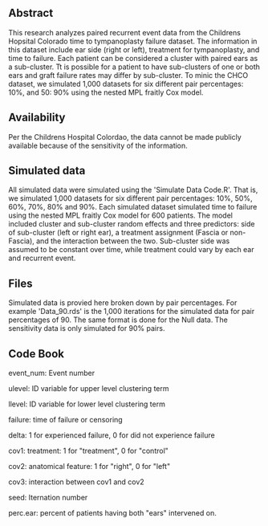 ## Abstract

This research analyzes paired recurrent event data from the Childrens Hopsital Colorado time to tympanoplasty failure dataset. The information in this dataset include ear side (right or left), treatment for tympanoplasty, and time to failure. Each patient can be considered a cluster with paired ears as a sub-cluster. Tt is possible for a patient to have sub-clusters of one or both ears and graft failure rates may differ by sub-cluster. To minic the CHCO dataset, we simulated 1,000 datasets for six different pair percentages: 10%, and 50: 90% using the nested MPL fraitly Cox model.

## Availability

Per the Childrens Hospital Colordao, the data cannot be made publicly available because of the sensitivity of the information.

## Simulated data

All simulated data were simulated using the 'Simulate Data Code.R'. That is, we simulated 1,000 datasets for six different pair percentages: 10%, 50%, 60%, 70%, 80% and 90%. Each simulated dataset simulated time to failure using the nested MPL fraitly Cox model for 600 patients. The model included cluster and sub-cluster random effects and three predictors: side of sub-cluster (left or right ear), a treatment assignment (Fascia or non-Fascia), and the interaction between the two. Sub-cluster side was assumed to be constant over time, while treatment could vary by each ear and recurrent event. 

## Files
Simulated data is provied here broken down by pair percentages. For example 'Data_90.rds' is the 1,000 iterations for the simulated data for pair percentages of 90. The same format is done for the Null data. The sensitivity data is only simulated for 90% pairs.


## Code Book

event_num: Event number 

ulevel:  ID variable for upper level clustering term 

llevel: ID variable for lower level clustering term 

failure: time of failure or censoring 

delta: 1 for experienced failure, 0 for did not experience failure

cov1: treatment: 1 for "treatment", 0 for "control"  

cov2: anatomical feature: 1 for "right", 0 for "left"  

cov3: interaction between cov1 and cov2

seed: Iternation number

perc.ear: percent of patients having both "ears" intervened on.
